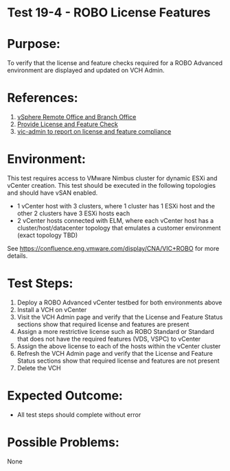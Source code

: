 Test 19-4 - ROBO License Features
=======

# Purpose:
To verify that the license and feature checks required for a ROBO Advanced environment are displayed and updated on VCH Admin.

# References:
1. [vSphere Remote Office and Branch Office](http://www.vmware.com/products/vsphere/remote-office-branch-office.html)
2. [Provide License and Feature Check](https://github.com/vmware/vic/issues/7277)
3. [vic-admin to report on license and feature compliance](https://github.com/vmware/vic/issues/7276)

# Environment:
This test requires access to VMware Nimbus cluster for dynamic ESXi and vCenter creation. This test should be executed in the following topologies and should have vSAN enabled.
* 1 vCenter host with 3 clusters, where 1 cluster has 1 ESXi host and the other 2 clusters have 3 ESXi hosts each
* 2 vCenter hosts connected with ELM, where each vCenter host has a cluster/host/datacenter topology that emulates a customer environment (exact topology TBD)

See https://confluence.eng.vmware.com/display/CNA/VIC+ROBO for more details.

# Test Steps:
1. Deploy a ROBO Advanced vCenter testbed for both environments above
2. Install a VCH on vCenter
3. Visit the VCH Admin page and verify that the License and Feature Status sections show that required license and features are present
4. Assign a more restrictive license such as ROBO Standard or Standard that does not have the required features (VDS, VSPC) to vCenter
5. Assign the above license to each of the hosts within the vCenter cluster
6. Refresh the VCH Admin page and verify that the License and Feature Status sections show that required license and features are not present
7. Delete the VCH

# Expected Outcome:
* All test steps should complete without error

# Possible Problems:
None
